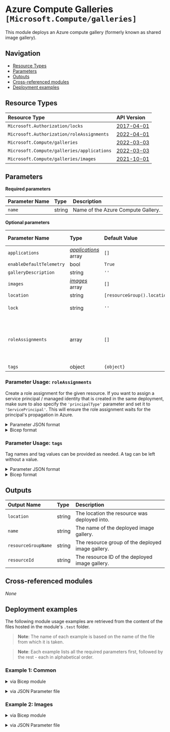 # Azure Compute Galleries `[Microsoft.Compute/galleries]`

This module deploys an Azure compute gallery (formerly known as shared image gallery).

## Navigation

- [Resource Types](#Resource-Types)
- [Parameters](#Parameters)
- [Outputs](#Outputs)
- [Cross-referenced modules](#Cross-referenced-modules)
- [Deployment examples](#Deployment-examples)

## Resource Types

| Resource Type | API Version |
| :-- | :-- |
| `Microsoft.Authorization/locks` | [2017-04-01](https://docs.microsoft.com/en-us/azure/templates/Microsoft.Authorization/2017-04-01/locks) |
| `Microsoft.Authorization/roleAssignments` | [2022-04-01](https://docs.microsoft.com/en-us/azure/templates/Microsoft.Authorization/2022-04-01/roleAssignments) |
| `Microsoft.Compute/galleries` | [2022-03-03](https://docs.microsoft.com/en-us/azure/templates/Microsoft.Compute/2022-03-03/galleries) |
| `Microsoft.Compute/galleries/applications` | [2022-03-03](https://docs.microsoft.com/en-us/azure/templates/Microsoft.Compute/2022-03-03/galleries/applications) |
| `Microsoft.Compute/galleries/images` | [2021-10-01](https://docs.microsoft.com/en-us/azure/templates/Microsoft.Compute/2021-10-01/galleries/images) |

## Parameters

**Required parameters**

| Parameter Name | Type | Description |
| :-- | :-- | :-- |
| `name` | string | Name of the Azure Compute Gallery. |

**Optional parameters**

| Parameter Name | Type | Default Value | Allowed Values | Description |
| :-- | :-- | :-- | :-- | :-- |
| `applications` | _[applications](applications/readme.md)_ array | `[]` |  | Applications to create. |
| `enableDefaultTelemetry` | bool | `True` |  | Enable telemetry via a Globally Unique Identifier (GUID). |
| `galleryDescription` | string | `''` |  | Description of the Azure Shared Image Gallery. |
| `images` | _[images](images/readme.md)_ array | `[]` |  | Images to create. |
| `location` | string | `[resourceGroup().location]` |  | Location for all resources. |
| `lock` | string | `''` | `['', CanNotDelete, ReadOnly]` | Specify the type of lock. |
| `roleAssignments` | array | `[]` |  | Array of role assignment objects that contain the 'roleDefinitionIdOrName' and 'principalId' to define RBAC role assignments on this resource. In the roleDefinitionIdOrName attribute, you can provide either the display name of the role definition, or its fully qualified ID in the following format: '/providers/Microsoft.Authorization/roleDefinitions/c2f4ef07-c644-48eb-af81-4b1b4947fb11'. |
| `tags` | object | `{object}` |  | Tags for all resources. |


### Parameter Usage: `roleAssignments`

Create a role assignment for the given resource. If you want to assign a service principal / managed identity that is created in the same deployment, make sure to also specify the `'principalType'` parameter and set it to `'ServicePrincipal'`. This will ensure the role assignment waits for the principal's propagation in Azure.

<details>

<summary>Parameter JSON format</summary>

```json
"roleAssignments": {
    "value": [
        {
            "roleDefinitionIdOrName": "Reader",
            "description": "Reader Role Assignment",
            "principalIds": [
                "12345678-1234-1234-1234-123456789012", // object 1
                "78945612-1234-1234-1234-123456789012" // object 2
            ]
        },
        {
            "roleDefinitionIdOrName": "/providers/Microsoft.Authorization/roleDefinitions/c2f4ef07-c644-48eb-af81-4b1b4947fb11",
            "principalIds": [
                "12345678-1234-1234-1234-123456789012" // object 1
            ],
            "principalType": "ServicePrincipal"
        }
    ]
}
```

</details>

<details>

<summary>Bicep format</summary>

```bicep
roleAssignments: [
    {
        roleDefinitionIdOrName: 'Reader'
        description: 'Reader Role Assignment'
        principalIds: [
            '12345678-1234-1234-1234-123456789012' // object 1
            '78945612-1234-1234-1234-123456789012' // object 2
        ]
    }
    {
        roleDefinitionIdOrName: '/providers/Microsoft.Authorization/roleDefinitions/c2f4ef07-c644-48eb-af81-4b1b4947fb11'
        principalIds: [
            '12345678-1234-1234-1234-123456789012' // object 1
        ]
        principalType: 'ServicePrincipal'
    }
]
```

</details>
<p>

### Parameter Usage: `tags`

Tag names and tag values can be provided as needed. A tag can be left without a value.

<details>

<summary>Parameter JSON format</summary>

```json
"tags": {
    "value": {
        "Environment": "Non-Prod",
        "Contact": "test.user@testcompany.com",
        "PurchaseOrder": "1234",
        "CostCenter": "7890",
        "ServiceName": "DeploymentValidation",
        "Role": "DeploymentValidation"
    }
}
```

</details>

<details>

<summary>Bicep format</summary>

```bicep
tags: {
    Environment: 'Non-Prod'
    Contact: 'test.user@testcompany.com'
    PurchaseOrder: '1234'
    CostCenter: '7890'
    ServiceName: 'DeploymentValidation'
    Role: 'DeploymentValidation'
}
```

</details>
<p>

## Outputs

| Output Name | Type | Description |
| :-- | :-- | :-- |
| `location` | string | The location the resource was deployed into. |
| `name` | string | The name of the deployed image gallery. |
| `resourceGroupName` | string | The resource group of the deployed image gallery. |
| `resourceId` | string | The resource ID of the deployed image gallery. |

## Cross-referenced modules

_None_

## Deployment examples

The following module usage examples are retrieved from the content of the files hosted in the module's `.test` folder.
   >**Note**: The name of each example is based on the name of the file from which it is taken.

   >**Note**: Each example lists all the required parameters first, followed by the rest - each in alphabetical order.

<h3>Example 1: Common</h3>

<details>

<summary>via Bicep module</summary>

```bicep
module galleries './Microsoft.Compute/galleries/deploy.bicep' = {
  name: '${uniqueString(deployment().name)}-test-cgcom'
  params: {
    // Required parameters
    name: '<<namePrefix>>cgcom001'
    // Non-required parameters
    applications: [
      {
        name: '<<namePrefix>>-cgcom-appd-001'
      }
      {
        name: '<<namePrefix>>-appd-002'
        roleAssignments: [
          {
            principalIds: [
              '<managedIdentityPrincipalId>'
            ]
            principalType: 'ServicePrincipal'
            roleDefinitionIdOrName: 'Reader'
          }
        ]
        supportedOSType: 'Windows'
      }
    ]
    enableDefaultTelemetry: '<enableDefaultTelemetry>'
    lock: 'CanNotDelete'
    roleAssignments: [
      {
        principalIds: [
          '<managedIdentityPrincipalId>'
        ]
        principalType: 'ServicePrincipal'
        roleDefinitionIdOrName: 'Reader'
      }
    ]
  }
}
```

</details>
<p>

<details>

<summary>via JSON Parameter file</summary>

```json
{
  "$schema": "https://schema.management.azure.com/schemas/2019-04-01/deploymentParameters.json#",
  "contentVersion": "1.0.0.0",
  "parameters": {
    // Required parameters
    "name": {
      "value": "<<namePrefix>>cgcom001"
    },
    // Non-required parameters
    "applications": {
      "value": [
        {
          "name": "<<namePrefix>>-cgcom-appd-001"
        },
        {
          "name": "<<namePrefix>>-appd-002",
          "roleAssignments": [
            {
              "principalIds": [
                "<managedIdentityPrincipalId>"
              ],
              "principalType": "ServicePrincipal",
              "roleDefinitionIdOrName": "Reader"
            }
          ],
          "supportedOSType": "Windows"
        }
      ]
    },
    "enableDefaultTelemetry": {
      "value": "<enableDefaultTelemetry>"
    },
    "lock": {
      "value": "CanNotDelete"
    },
    "roleAssignments": {
      "value": [
        {
          "principalIds": [
            "<managedIdentityPrincipalId>"
          ],
          "principalType": "ServicePrincipal",
          "roleDefinitionIdOrName": "Reader"
        }
      ]
    }
  }
}
```

</details>
<p>

<h3>Example 2: Images</h3>

<details>

<summary>via Bicep module</summary>

```bicep
module galleries './Microsoft.Compute/galleries/deploy.bicep' = {
  name: '${uniqueString(deployment().name)}-test-cgimages'
  params: {
    // Required parameters
    name: '<<namePrefix>>cgimages001'
    // Non-required parameters
    enableDefaultTelemetry: '<enableDefaultTelemetry>'
    images: [
      {
        name: '<<namePrefix>>-cgimages-imgd-001'
      }
      {
        hyperVGeneration: 'V1'
        maxRecommendedMemory: 16
        maxRecommendedvCPUs: 8
        minRecommendedMemory: 4
        minRecommendedvCPUs: 2
        name: '<<namePrefix>>-az-imgd-x-001'
        offer: 'WindowsServer'
        osState: 'Generalized'
        osType: 'Windows'
        publisher: 'MicrosoftWindowsServer'
        roleAssignments: [
          {
            principalIds: [
              '<managedIdentityPrincipalId>'
            ]
            principalType: 'ServicePrincipal'
            roleDefinitionIdOrName: 'Reader'
          }
        ]
        sku: '2022-datacenter-azure-edition'
      }
      {
        hyperVGeneration: 'V2'
        maxRecommendedMemory: 32
        maxRecommendedvCPUs: 4
        minRecommendedMemory: 4
        minRecommendedvCPUs: 1
        name: '<<namePrefix>>-az-imgd-x-002'
        offer: '0001-com-ubuntu-server-focal'
        osState: 'Generalized'
        osType: 'Linux'
        publisher: 'canonical'
        sku: '20_04-lts-gen2'
      }
    ]
  }
}
```

</details>
<p>

<details>

<summary>via JSON Parameter file</summary>

```json
{
  "$schema": "https://schema.management.azure.com/schemas/2019-04-01/deploymentParameters.json#",
  "contentVersion": "1.0.0.0",
  "parameters": {
    // Required parameters
    "name": {
      "value": "<<namePrefix>>cgimages001"
    },
    // Non-required parameters
    "enableDefaultTelemetry": {
      "value": "<enableDefaultTelemetry>"
    },
    "images": {
      "value": [
        {
          "name": "<<namePrefix>>-cgimages-imgd-001"
        },
        {
          "hyperVGeneration": "V1",
          "maxRecommendedMemory": 16,
          "maxRecommendedvCPUs": 8,
          "minRecommendedMemory": 4,
          "minRecommendedvCPUs": 2,
          "name": "<<namePrefix>>-az-imgd-x-001",
          "offer": "WindowsServer",
          "osState": "Generalized",
          "osType": "Windows",
          "publisher": "MicrosoftWindowsServer",
          "roleAssignments": [
            {
              "principalIds": [
                "<managedIdentityPrincipalId>"
              ],
              "principalType": "ServicePrincipal",
              "roleDefinitionIdOrName": "Reader"
            }
          ],
          "sku": "2022-datacenter-azure-edition"
        },
        {
          "hyperVGeneration": "V2",
          "maxRecommendedMemory": 32,
          "maxRecommendedvCPUs": 4,
          "minRecommendedMemory": 4,
          "minRecommendedvCPUs": 1,
          "name": "<<namePrefix>>-az-imgd-x-002",
          "offer": "0001-com-ubuntu-server-focal",
          "osState": "Generalized",
          "osType": "Linux",
          "publisher": "canonical",
          "sku": "20_04-lts-gen2"
        }
      ]
    }
  }
}
```

</details>
<p>
